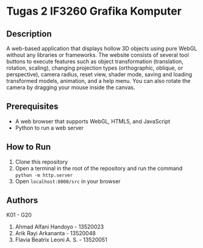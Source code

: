 # Tugas 2 IF3260 Grafika Komputer
## Description
A web-based application that displays hollow 3D objects using pure WebGL without any libraries or frameworks. The website consists of several tool buttons to execute features such as object transformation (translation, rotation, scaling), changing projection types (orthographic, oblique, or perspective), camera radius, reset view, shader mode, saving and loading transformed models, animation, and a help menu. You can also rotate the camera by dragging your mouse inside the canvas.

## Prerequisites
* A web browser that supports WebGL, HTML5, and JavaScript
* Python to run a web server

## How to Run
1. Clone this repository
2. Open a terminal in the root of the repository and run the command `python -m http.server`
3. Open `localhost:8000/src` in your browser

## Authors
K01 - G20
1. Ahmad Alfani Handoyo - 13520023
2. Arik Rayi Arkananta - 13520048
3. Flavia Beatrix Leoni A. S. - 13520051

